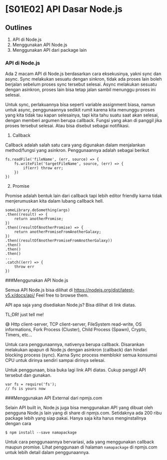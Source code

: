 # [S01E02] API Dasar Node.js

## Outlines

1. API di Node.js
2. Menggunakan API Node.js
3. Menggunakan API dari package lain

### API di Node.js

Ada 2 macam API di Node.js berdasarkan cara eksekusinya, yakni sync dan async.
Sync melakukan sesuatu dengan sinkron, tidak ada proses lain boleh berjalan sebelum proses sync tersebut selesai.
Async melakukan sesuatu dengan asinkron, proses lain bisa tetap jalan sambil menunggu proses ini selesai.

Untuk sync, perlakuannya bisa seperti variable assignment biasa, namun untuk async, penggunaannya sedikit rumit karena kita menunggu proses yang kita tidak tau kapan selesainya, tapi kita tahu suatu saat akan selesai, dengan memberi argumen berupa callback. Fungsi yang akan di panggil jika proses tersebut selesai. Atau bisa disebut sebagai notifikasi.

1. Callback

Callback adalah salah satu cara yang digunakan dalam menjalankan method/fungsi yang asinkron.
Penggunaannya adalah sebagai berikut

```
fs.readFile('fileName', (err, source) => {
    fs.writeFile('targetFileName', source, (err) => {
        if(err) throw err;
    })
})
```
2. Promise

Promise adalah bentuk lain dari callback tapi lebih editor friendly karna tidak menjerumuskan kita dalam lubang callback hell.

```
someLibrary.doSomething(args)
.then((result) => {
    return anotherPromise;
})
.then((resultOfAnotherPromise) => {
    return anotherPromiseFromAnotherGalaxy;
})
.then((resultOfAnotherPromiseFromAnotherGalaxy))
.then()
.then()
.then()
...
.catch((err) => {
    throw err
})
```


###Menggunakan API Node.js

Semua API Node.js bisa dilihat di https://nodejs.org/dist/latest-v5.x/docs/api/
Feel free to browse them.

API apa saja yang disediakan Node.js? Bisa dilihat di link diatas.

TL;DR! just tell me!

😅 Http client-server, TCP client-server, FileSystem read-write, OS informations, Fork Process (Cluster), Child Process (Spawn), Crypto, Timers, etc...

Untuk cara penggunaannya, nativenya berupa callback. Disarankan melakukan apapun di Node.js dengan asinkron (callback) dan hindari blocking process (sync). Karna Sync process memblokir semua konsumsi CPU untuk dirinya sendiri sampai dirinya selesai.

Untuk penggunaan, bisa buka lagi link API diatas. Cukup panggil API tersebut dan gunakan.
```
var fs = require('fs');
// fs is yours now
```

###Menggunakan API External dari npmjs.com

Selain API built in, Node.js juga bisa menggunakan API yang dibuat oleh pengguna Node.js lain yang di share di npmjs.com. Setidaknya ada 200 ribu package lebih yang siap pakai. Hanya saja kita harus menginstallnya dengan cara 
```
$ npm install --save namapackage
```

Untuk cara penggunaannya bervariasi, ada yang menggunakan callback maupun promise. Lihat penggunaan di halaman `namapackage` di npmjs.com untuk lebih detail dalam penggunaannya.